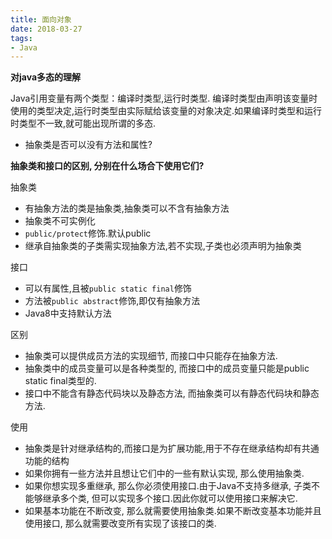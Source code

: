 ```yaml
---
title: 面向对象
date: 2018-03-27
tags:
- Java
---
```


<!-- TOC -->


<!-- /TOC -->

**对java多态的理解**

Java引用变量有两个类型：编译时类型,运行时类型.
编译时类型由声明该变量时使用的类型决定,运行时类型由实际赋给该变量的对象决定.如果编译时类型和运行时类型不一致,就可能出现所谓的多态.


* 抽象类是否可以没有方法和属性?

**抽象类和接口的区别, 分别在什么场合下使用它们?**

抽象类

* 有抽象方法的类是抽象类,抽象类可以不含有抽象方法
* 抽象类不可实例化
* `public/protect`修饰.默认public
* 继承自抽象类的子类需实现抽象方法,若不实现,子类也必须声明为抽象类

接口

* 可以有属性,且被`public static final`修饰
* 方法被`public abstract`修饰,即仅有抽象方法
* Java8中支持默认方法

区别

* 抽象类可以提供成员方法的实现细节, 而接口中只能存在抽象方法.
* 抽象类中的成员变量可以是各种类型的, 而接口中的成员变量只能是public static final类型的.
* 接口中不能含有静态代码块以及静态方法, 而抽象类可以有静态代码块和静态方法.

使用

* 抽象类是针对继承结构的,而接口是为扩展功能,用于不存在继承结构却有共通功能的结构
* 如果你拥有一些方法并且想让它们中的一些有默认实现, 那么使用抽象类.
* 如果你想实现多重继承, 那么你必须使用接口.由于Java不支持多继承, 子类不能够继承多个类, 但可以实现多个接口.因此你就可以使用接口来解决它.
* 如果基本功能在不断改变, 那么就需要使用抽象类.如果不断改变基本功能并且使用接口, 那么就需要改变所有实现了该接口的类.